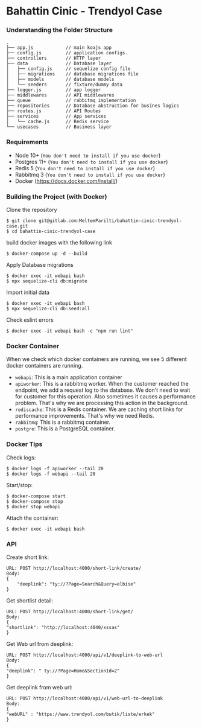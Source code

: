 # Bahattin Cinic - Trendyol Case

### Understanding the Folder Structure

```
.
├── app.js            // main koajs app
├── config.js         // application configs.
├── controllers       // HTTP layer
├── data              // Database layer
│   ├── config.js     // sequelize config file
│   ├── migrations    // database migrations file
│   ├── models        // database models
│   └── seeders       // fixture/dummy data
├── logger.js         // app logger
├── middlewares       // API middlewares
├── queue             // rabbitmq implementation
├── repositories      // Database abstruction for busines logics
├── routes.js         // API Routes
├── services          // App services
│   └── cache.js      // Redis service
└── usecases          // Business layer
```

### Requirements

* Node 10+ (`You don't need to install if you use docker`)
* Postgres 11+ (`You don't need to install if you use docker`)
* Redis 5 (`You don't need to install if you use docker`)
* Rabbitmq 3 (`You don't need to install if you use docker`)
* Docker (https://docs.docker.com/install/)

### Building the Project (with Docker)

Clone the repository

```
$ git clone git@gitlab.com:MeltemParilti/bahattin-cinic-trendyol-case.git
$ cd bahattin-cinic-trendyol-case
```

build docker images with the following link

```
$ docker-compose up -d --build
``` 

Apply Database migrations
```
$ docker exec -it webapi bash
$ npx sequelize-cli db:migrate
```

Import initial data
```
$ docker exec -it webapi bash
$ npx sequelize-cli db:seed:all
```

Check eslint errors

```
$ docker exec -it webapi bash -c "npm run lint"
```

### Docker Container

When we check which docker containers are running, we see 5 different docker containers are running. 

- `webapi`: This is a main application container
- `apiworker`: This is a rabbitmq worker. When the customer reached the endpoint,
we add a request log to the database. We don't need to wait for customer for this operation.
Also sometimes it causes a performance problem.
That's why we are processing this action in the background.
- `rediscache`: This is a Redis container. We are caching short links for performance improvements.
That's why we need Redis.
- `rabbitmq`: This is a rabbitmq container.
- `postgre`: This is a PostgreSQL container.

### Docker Tips

Check logs:

```
$ docker logs -f apiworker --tail 20
$ docker logs -f webapi --tail 20
```

Start/stop:

```
$ docker-compose start
$ docker-compose stop
$ docker stop webapi
```

Attach the container:

```
$ docker exec -it webapi bash
```

### API

Create short link:

```
URL: POST http://localhost:4000/short-link/create/
Body:
{
    "deeplink": "ty://?Page=Search&Query=elbise"
}
```

Get shortlist detail:

```
URL: POST http://localhost:4000/short-link/get/
Body:
{
"shortlink": "http://localhost:4040/xssas"
}
```

Get Web url from deeplink:

```
URL: POST http://localhost:4000/api/v1/deeplink-to-web-url
Body:
{
"deeplink": " ty://?Page=Home&SectionId=2"
}
```

Get deeplink from web url:

```
URL: POST http://localhost:4000/api/v1/web-url-to-deeplink
Body:
{
"webURL" : "https://www.trendyol.com/butik/liste/erkek"
}
```
